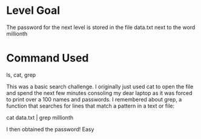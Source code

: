 # Level Goal
The password for the next level is stored in the file data.txt next to the word millionth

# Command Used
ls, cat, grep

This was a basic search challenge. I originally just used cat to open the file and spend the next few minutes consoling my dear laptop as it was forced to print over a 100 names and passwords. I remembered about grep, a function that searches for lines that match a pattern in a text or file:

cat data.txt | grep millionth

I then obtained the password! Easy
